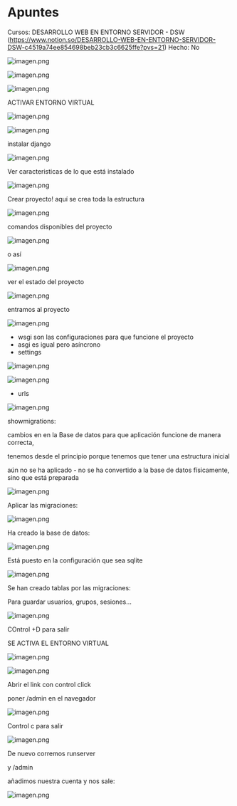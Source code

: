 # Apuntes

Cursos: DESARROLLO WEB EN ENTORNO SERVIDOR - DSW  (https://www.notion.so/DESARROLLO-WEB-EN-ENTORNO-SERVIDOR-DSW-c4519a74ee854698beb23cb3c6625ffe?pvs=21)
Hecho: No

![imagen.png](Apuntes%2010ec98e1579d808ab6d9f939f62c2b62/imagen.png)

![imagen.png](Apuntes%2010ec98e1579d808ab6d9f939f62c2b62/imagen%201.png)

![imagen.png](Apuntes%2010ec98e1579d808ab6d9f939f62c2b62/imagen%202.png)

ACTIVAR ENTORNO VIRTUAL

![imagen.png](Apuntes%2010ec98e1579d808ab6d9f939f62c2b62/imagen%203.png)

![imagen.png](Apuntes%2010ec98e1579d808ab6d9f939f62c2b62/imagen%204.png)

instalar django

![imagen.png](Apuntes%2010ec98e1579d808ab6d9f939f62c2b62/imagen%205.png)

Ver caracteristicas de lo que está instalado

![imagen.png](Apuntes%2010ec98e1579d808ab6d9f939f62c2b62/imagen%206.png)

Crear proyecto! aquí se crea toda la estructura

![imagen.png](Apuntes%2010ec98e1579d808ab6d9f939f62c2b62/imagen%207.png)

comandos disponibles del proyecto

![imagen.png](Apuntes%2010ec98e1579d808ab6d9f939f62c2b62/imagen%208.png)

o así

![imagen.png](Apuntes%2010ec98e1579d808ab6d9f939f62c2b62/imagen%209.png)

ver el estado del proyecto

![imagen.png](Apuntes%2010ec98e1579d808ab6d9f939f62c2b62/imagen%2010.png)

entramos al proyecto

![imagen.png](Apuntes%2010ec98e1579d808ab6d9f939f62c2b62/imagen%2011.png)

- wsgi son las configuraciones para que funcione el proyecto
- asgi es igual pero asíncrono
- settings

![imagen.png](Apuntes%2010ec98e1579d808ab6d9f939f62c2b62/imagen%2012.png)

![imagen.png](Apuntes%2010ec98e1579d808ab6d9f939f62c2b62/imagen%2013.png)

- urls

![imagen.png](Apuntes%2010ec98e1579d808ab6d9f939f62c2b62/imagen%2014.png)

showmigrations:

cambios en en la Base de datos para que aplicación funcione de manera correcta,

tenemos desde el principio porque tenemos que tener una estructura inicial

aún no se ha aplicado - no se ha convertido a la base de datos físicamente, sino que está preparada

![imagen.png](Apuntes%2010ec98e1579d808ab6d9f939f62c2b62/imagen%2015.png)

Aplicar las migraciones:

![imagen.png](Apuntes%2010ec98e1579d808ab6d9f939f62c2b62/imagen%2016.png)

Ha creado la base de datos:

![imagen.png](Apuntes%2010ec98e1579d808ab6d9f939f62c2b62/imagen%2017.png)

Está puesto en la configuración que sea sqlite

![imagen.png](Apuntes%2010ec98e1579d808ab6d9f939f62c2b62/imagen%2018.png)

Se han creado tablas por las migraciones:

Para guardar usuarios, grupos, sesiones…

![imagen.png](Apuntes%2010ec98e1579d808ab6d9f939f62c2b62/imagen%2019.png)

COntrol +D para salir

SE ACTIVA EL ENTORNO VIRTUAL

![imagen.png](Apuntes%2010ec98e1579d808ab6d9f939f62c2b62/imagen%2020.png)

![imagen.png](Apuntes%2010ec98e1579d808ab6d9f939f62c2b62/imagen%2021.png)

Abrir el link con control click

poner /admin en el navegador

![imagen.png](Apuntes%2010ec98e1579d808ab6d9f939f62c2b62/imagen%2022.png)

Control c para salir

![imagen.png](Apuntes%2010ec98e1579d808ab6d9f939f62c2b62/imagen%2023.png)

De nuevo corremos runserver

y /admin

añadimos nuestra cuenta y nos sale:

![imagen.png](Apuntes%2010ec98e1579d808ab6d9f939f62c2b62/imagen%2024.png)